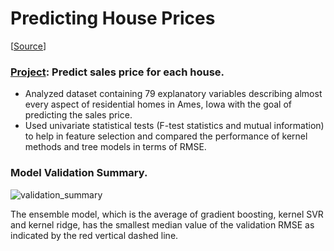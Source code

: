 # Predicting House Prices

[[Source](https://www.kaggle.com/competitions/house-prices-advanced-regression-techniques)] 

### [Project](https://www.kaggle.com/code/chongzhenjie/house-prices-kernel-methods-tree-models): Predict sales price for each house.

* Analyzed dataset containing 79 explanatory variables describing almost every aspect of residential homes in Ames, Iowa with the goal of predicting the sales price.
* Used univariate statistical tests (F-test statistics and mutual information) to help in feature selection and compared the performance of kernel methods and tree models in terms of RMSE.


### Model Validation Summary.
![validation_summary](https://user-images.githubusercontent.com/77932796/222948629-c9c9b410-6d9f-4001-a7ee-309ae373dc44.png)

The ensemble model, which is the average of gradient boosting, kernel SVR and kernel ridge, has the smallest median value of the validation RMSE as indicated by the red vertical dashed line.

